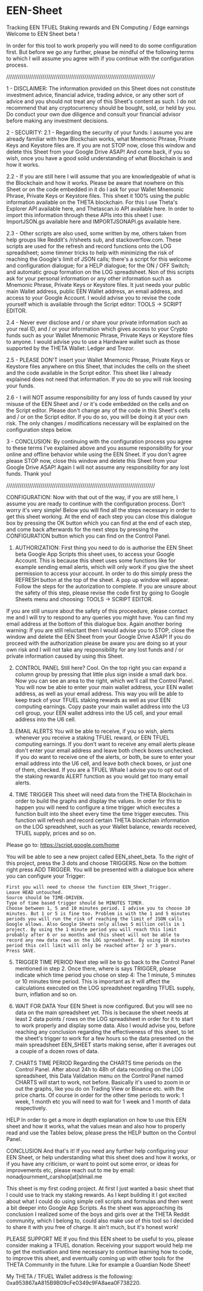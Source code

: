 # EEN-Sheet
Tracking EEN TFUEL Staking rewards and EN Computing / Edge earnings
 Welcome to EEN Sheet beta !

In order for this tool to work properly you will need to do some configuration first.
But before we go any further, please be mindful of the following terms to which I will assume you agree with if you continue with the configuration process.

//////////////////////////////////////////////////////////////////////////////

1 - DISCLAIMER:
The information provided on this Sheet does not constitute investment advice, financial advice, trading advice, or any other sort of advice and you should not treat any of this Sheet's content as such. I do not recommend that any cryptocurrency should be bought, sold, or held by you. Do conduct your own due diligence and consult your financial advisor before making any investment decisions.

2 - SECURITY:
2.1 - Regarding the security of your funds: I assume you are already familiar with how Blockchain works, what Mnemonic Phrase, Private Keys and Keystore files are. If you are not STOP now, close this window and delete this Sheet from your Google Drive ASAP! And come back, if you so wish, once you have a good solid understanding of what Blockchain is and how it works.

2.2 - If you are still here I will assume that you are knowledgeable of what is the Blockchain and how it works. Please be aware that nowhere on this Sheet or on the code embedded in it do I ask for your Wallet Mnemonic Phrase, Private Keys or Keystore files. This sheet it 100% using  the public information available on the THETA blockchain. For this I use Theta's Explorer API available here, and Thetascan.io API available here. In order to import this information through these APIs into this sheet I use: ImportJSON.gs available here and IMPORTJSONAPI.gs available here.

2.3 - Other scripts are also used, some written by me, others taken from help groups like Reddit's /r/sheets sub, and stackoverflow.com. These scripts are used for the refresh and record functions onto the LOG spreadsheet; some timmer tricks to help with minimizing the risk of reaching the Google's limit of JSON calls; there's a script for this welcome and configuration dialogue; for a HELP dialogue; for the ON / OFF Switch; and automatic group formation on the LOG spreadsheet. Non of this scripts ask for your personal information or any other information such as Mnemonic Phrase, Private Keys or Keystore files.
It just needs your public main Wallet address, public EEN Wallet address, an email address, and access to your Google Account.
I would advise you to revise the code yourself which is available through the Script editor:
TOOLS -> SCRIPT EDITOR.



 
 
 





2.4 - Never ever disclose and / or share your private information such as your real ID, and / or your information which gives access to your Crypto funds such as your Wallet Mnemonic Phrase, Private Keys or Keystore files to anyone. I would advise you to use a Hardware wallet such as those supported by the THETA Wallet: Ledger and Trezor.

2.5 - PLEASE DON'T insert your Wallet Mnemonic Phrase, Private Keys or Keystore files anywhere on this Sheet, that includes the cells on the sheet and the code available in the Script editor. This sheet like I already explained does not need that information. If you do so you will risk loosing your funds.

2.6 - I will NOT assume responsibility for any loss of funds caused by your misuse of the EEN Sheet and / or it's code embedded on the cells and on the Script editor. Please don't change any of the code in this Sheet's cells and / or on the Script editor. If you do so, you will be doing it at your own risk. The only changes / modifications necessary will be explained on the configuration steps below.

3 - CONCLUSION:
By continuing with the configuration process you agree to these terms I've explained above and you assume responsibility for your online and offline behavior while using the EEN Sheet.
If you don't agree please STOP now, close this window and delete this Sheet from your Google Drive ASAP! Again I will not assume any responsibility for any lost funds. Thank you!

//////////////////////////////////////////////////////////////////////////////

CONFIGURATION:
Now with that out of the way, if you are still here, I assume you are ready to continue with the configuration process. Don't worry it's very simple! Below you will find all the steps necessary in order to get this sheet working. At the end of each step you can close this dialogue box by pressing the OK button which you can find at the end of each step, and come back afterwards for the next steps by pressing the CONFIGURATION button which you can find on the Control Panel.









1. AUTHORIZATION:
First thing you need to do is authorise the EEN Sheet beta Google App Scripts this sheet uses, to access your Google Account. This is because this sheet uses some functions like for example sending email alerts, which will only work if you give the sheet permission to access your account. In order to do this simply press the REFRESH button at the top of the sheet. A pop up window will appear. Follow the steps for the autorization to complete. If you are unsure about the safety of this step, please revise the code first by going to Google Sheets menu and choosing:
TOOLS -> SCRIPT EDITOR.



 
 
 
 
 
 
 

If you are still unsure about the safety of this proceedure, please contact me and I will try to respond to any queries you might have. You can find my email address at the bottom of this dialogue box. Again another boring warning: If you are still reluctant then I would advise you to STOP, close the window and delete the EEN Sheet from your Google Drive ASAP! If you do proceed with the authorization please be aware you are doing so at your own risk and I will not take any responsibility for any lost funds and / or private information caused by using this Sheet. 













2. CONTROL PANEL
Still here? Cool. On the top right you can expand a column group by pressing that little plus sign inside a small dark box. Now you can see an area to the right, which we'll call the Control Panel. You will now be able to enter your main wallet address, your EEN wallet address, as well as your email address. This way you will be able to keep track of your TFUEL staking rewards as well as your EEN computing earnings. Copy paste your main wallet address into the U3 cell group, your EEN wallet address into the U5 cell, and your email address into the U6 cell.

















3. EMAIL ALERTS
You will be able to receive, if you so wish, alerts whenever you receive a staking TFUEL reward, or EEN TFUEL computing earnings. If you don't want to receive any email alerts please don't enter your email address and leave both check boxes unchecked. If you do want to receive one of the alerts, or both, be sure to enter your email address into the U6 cell, and leave both check boxes, or just one of them, checked. If you are a TFUEL Whale I advise you to opt out of the staking rewards ALERT function as you would get too many email alerts.














4. TIME TRIGGER
This sheet will need data from the THETA Blockchain in order to build the graphs and display the values. In order for this to happen you will need to configure a time trigger which executes a function built into the sheet every time the time trigger executes. This function will refresh and record certain THETA blockchain information on the LOG spreadsheet, such as your Wallet balance, rewards received, TFUEL supply, prices and so on.

Please go to:
https://script.google.com/home

You will be able to see a new project called EEN_sheet_beta.
To the right of this project, press the 3 dots and choose TRIGGERS. Now on the bottom right press ADD TRIGGER. You will be presented with a dialogue box where you can configure your Trigger:

    First you will need to choose the function EEN_Sheet_Trigger.
    Leave HEAD untouched.
    Source should be TIME-DRIVEN.
    Type of time based trigger should be MINUTES TIMER.
    Choose between 1, 5 and 10 minutes period. I advise you to choose 10 minutes. But 1 or 5 is fine too. Problem is with the 1 and 5 minutes periods you will run the risk of reaching the limit of JSON calls Google allows. Also Google Sheets only allows 5 million cells in 1 project. By using the 1 minute period you will reach this limit probably after 6 or so months and this sheet will not be able to record any new data rows on the LOG spreadsheet. By using 10 minutes period this cell limit will only be reached after 2 or 3 years.
    Press SAVE. 







5. TRIGGER TIME PERIOD
Next step will be to go back to the Control Panel mentioned in step 2. Once there, where is says TRIGGER, please indicate which time period you chose on step 4:
The 1 minute, 5 minutes or 10 minutes time period.
This is important as it will affect the calculations executed on the LOG spreadsheet regarding TFUEL supply, burn, inflation and so on.



6. WAIT FOR DATA
Your EEN Sheet is now configured. But you will see no data on the main spreadsheet yet. This is because the sheet needs at least 2 data points / rows on the LOG spreadsheet in order for it to start to work properly and display some data. Also I would advise you, before reaching any conclusion regarding the effectiveness of this sheet, to let the sheet's trigger to work for a few hours so the data presented on the main spreadsheet EEN_SHEET starts making sense, after it averages out a couple of a dozen rows of data.




7. CHARTS TIME PERIOD
Regarding the CHARTS time periods on the Control Panel. After about 24h to 48h of data recording on the LOG spreadsheet, this Data Validation menu on the Control Panel named CHARTS will start to work, not before. Basically it's used to zoom in or out the graphs, like you do on Trading View or Binance etc. with the price charts. Of course in order for the other time periods to work: 1 week, 1 month etc you will need to wait for 1 week and 1 month of data respectively.

HELP
In order to get a more in depth explanation on how to use this EEN sheet and how it works, what the values mean and also how to properly read and use the Tables below, please press the HELP button on the Control Panel.

CONCLUSION
And that's it! If you need any further help configuring your EEN Sheet, or help understanding what this sheet does and how it works, or if you have any criticism, or want to point out some error, or ideas for improvements etc, please reach out to me by email: nonadjournment_carshop[at]slmail.me

This sheet is my first coding project. At first I just wanted a basic sheet that I could use to track my staking rewards. As I kept building it I got excited about what I could do using simple cell scripts and formulas and then went a bit deeper into Google App Scripts. As the sheet was approaching its conclusion I realized some of the boys and girls over at the THETA Reddit community, which I belong to, could also make use of this tool so I decided to share it with you free of charge. It ain't much, but it's honest work! 

PLEASE SUPPORT ME
If you find this EEN sheet to be useful to you, please consider making a TFUEL donation. Receiving your support would help me to get the motivation and time necessary to continue learning how to code, to improve this sheet, and eventually coming up with other tools for the THETA Community in the future. Like for example a Guardian Node Sheet!

My THETA / TFUEL Wallet address is the following:
0xa953867aA815B9B09cFe0349c9FA8aea0F738220.

